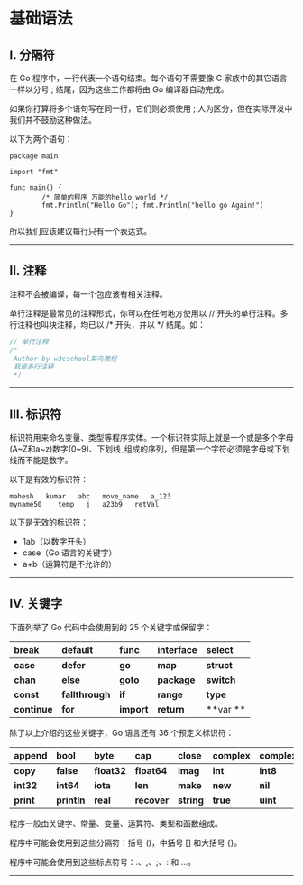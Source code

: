 # 基础语法

## I. 分隔符

在 Go 程序中，一行代表一个语句结束。每个语句不需要像 C 家族中的其它语言一样以分号 ; 结尾，因为这些工作都将由 Go 编译器自动完成。

如果你打算将多个语句写在同一行，它们则必须使用 ; 人为区分，但在实际开发中我们并不鼓励这种做法。

以下为两个语句：

```golang
package main

import "fmt"

func main() {
        /* 简单的程序 万能的hello world */
        fmt.Println("Hello Go"); fmt.Println("hello go Again!")
}
```

所以我们应该建议每行只有一个表达式。

---

## II. 注释

注释不会被编译，每一个包应该有相关注释。

单行注释是最常见的注释形式，你可以在任何地方使用以 // 开头的单行注释。多行注释也叫块注释，均已以 /\* 开头，并以 \*/ 结尾。如：



```go
// 单行注释
/*
 Author by w3cschool菜鸟教程
 我是多行注释
 */
```

---

## III. 标识符

标识符用来命名变量、类型等程序实体。一个标识符实际上就是一个或是多个字母\(A~Z和a~z\)数字\(0~9\)、下划线\_组成的序列，但是第一个字符必须是字母或下划线而不能是数字。

以下是有效的标识符：



```golang
mahesh   kumar   abc   move_name   a_123
myname50   _temp   j   a23b9   retVal
```



以下是无效的标识符：

* 1ab（以数字开头）
* case（Go 语言的关键字）
* a+b（运算符是不允许的）



---



## IV. 关键字

下面列举了 Go 代码中会使用到的 25 个关键字或保留字：



| **break** | **default** | **func** | **interface** | **select** |
| :--- | :--- | :--- | :--- | :--- |
| **case** | **defer** | **go** | **map** | **struct** |
| **chan** | **else** | **goto** | **package** | **switch** |
| **const** | **fallthrough** | **if** | **range** | **type** |
| **continue** | **for** | **import** | **return** | **var ** |

除了以上介绍的这些关键字，Go 语言还有 36 个预定义标识符：

| **append** | **bool** | **byte** | **cap** | **close** | **complex** | **complex64** | **complex128** | **uint16** |
| :--- | :--- | :--- | :--- | :--- | :--- | :--- | :--- | :--- |
| **copy** | **false** | **float32** | **float64** | **imag** | **int** | **int8** | **int16** | **uint32** |
| **int32** | **int64** | **iota** | **len** | **make** | **new** | **nil** | **panic** | **uint64** |
| **print** | **println** | **real** | **recover** | **string** | **true** | **uint** | **uint8** | **uintptr** |



程序一般由关键字、常量、变量、运算符、类型和函数组成。

程序中可能会使用到这些分隔符：括号 \(\)，中括号 \[\] 和大括号 {}。

程序中可能会使用到这些标点符号：.、,、;、: 和 …。

---

  
  




